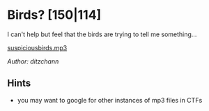 # Birds? [150|114]
I can't help but feel that the birds are trying to tell me something...

[suspiciousbirds.mp3](suspiciousbirds.mp3)

_Author: ditzchann_

## Hints
 * you may want to google for other instances of mp3 files in CTFs

